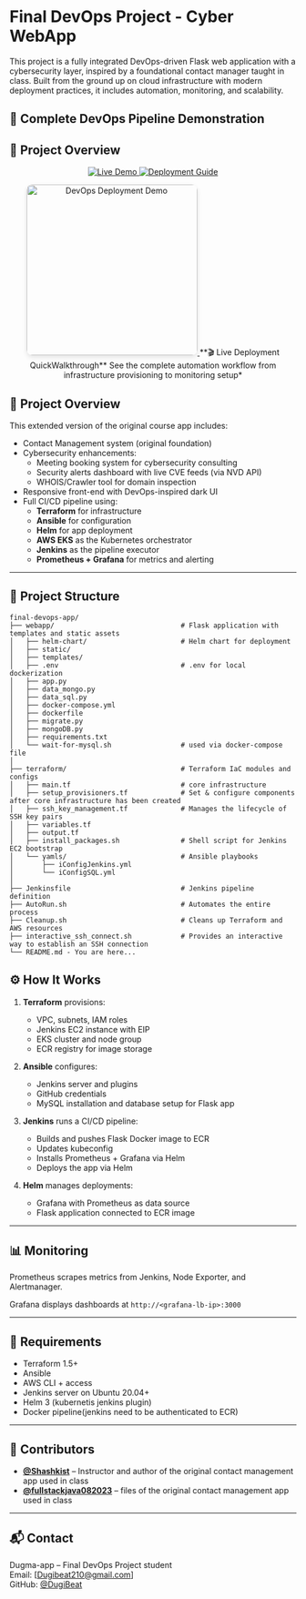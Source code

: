 # Final DevOps Project - Cyber WebApp 

This project is a fully integrated DevOps-driven Flask web application with a cybersecurity layer,
inspired by a foundational contact manager taught in class.
Built from the ground up on cloud infrastructure with modern deployment practices, it includes automation, monitoring, and scalability.

## 🚀 Complete DevOps Pipeline Demonstration
## 🎯 **Project Overview**

<p align="center">
  <a href="https://youtu.be/y2wSE54u35k">
    <img src="https://img.shields.io/badge/YouTube-FF0000?style=for-the-badge&logo=youtube&logoColor=white" alt="Live Demo">
  </a>
  <a href="./DEPLOYMENT.md">
    <img src="https://img.shields.io/badge/📖_Deployment-Guide-blue?style=for-the-badge" alt="Deployment Guide">
  </a>
</p>
<div align="center">
  
  <a href="https://youtu.be/y2wSE54u35k">
    <img src="https://img.youtube.com/vi/y2wSE54u35k/maxresdefault.jpg" alt="DevOps Deployment Demo" width="300" style="border-radius: 10px; box-shadow: 0 4px 8px rgba(0,0,0,0.1);">
  </a>
  **🎬 Live Deployment QuickWalkthrough**  
  See the complete automation workflow from infrastructure provisioning to monitoring setup*
</div>


## 🚀 Project Overview

This extended version of the original course app includes:

- Contact Management system (original foundation)
- Cybersecurity enhancements:
  - Meeting booking system for cybersecurity consulting
  - Security alerts dashboard with live CVE feeds (via NVD API)
  - WHOIS/Crawler tool for domain inspection
- Responsive front-end with DevOps-inspired dark UI
- Full CI/CD pipeline using:
  - **Terraform** for infrastructure
  - **Ansible** for configuration
  - **Helm** for app deployment
  - **AWS EKS** as the Kubernetes orchestrator
  - **Jenkins** as the pipeline executor
  - **Prometheus + Grafana** for metrics and alerting

---

## 📁 Project Structure

```text
final-devops-app/
├── webapp/                               # Flask application with templates and static assets
│   ├── helm-chart/                       # Helm chart for deployment
│   ├── static/
│   ├── templates/
│   ├── .env                              # .env for local dockerization
│   ├── app.py
│   ├── data_mongo.py
│   ├── data_sql.py
│   ├── docker-compose.yml
│   ├── dockerfile
│   ├── migrate.py
│   ├── mongoDB.py
│   ├── requirements.txt
│   └── wait-for-mysql.sh                 # used via docker-compose file
│
├── terraform/                            # Terraform IaC modules and configs
│   ├── main.tf                           # core infrastructure
│   ├── setup_provisioners.tf             # Set & configure components after core infrastructure has been created
│   ├── ssh_key_management.tf             # Manages the lifecycle of SSH key pairs
│   ├── variables.tf
│   ├── output.tf
│   ├── install_packages.sh               # Shell script for Jenkins EC2 bootstrap
│   └── yamls/                            # Ansible playbooks
│       ├── iConfigJenkins.yml
│       └── iConfigSQL.yml
│
├── Jenkinsfile                           # Jenkins pipeline definition
├── AutoRun.sh                            # Automates the entire process
├── Cleanup.sh                            # Cleans up Terraform and AWS resources
├── interactive_ssh_connect.sh            # Provides an interactive way to establish an SSH connection
└── README.md - You are here...
```

## ⚙️ How It Works

1. **Terraform** provisions:
   - VPC, subnets, IAM roles
   - Jenkins EC2 instance with EIP
   - EKS cluster and node group
   - ECR registry for image storage

2. **Ansible** configures:
   - Jenkins server and plugins
   - GitHub credentials
   - MySQL installation and database setup for Flask app

3. **Jenkins** runs a CI/CD pipeline:
   - Builds and pushes Flask Docker image to ECR
   - Updates kubeconfig
   - Installs Prometheus + Grafana via Helm
   - Deploys the app via Helm

4. **Helm** manages deployments:
   - Grafana with Prometheus as data source
   - Flask application connected to ECR image

---

## 📊 Monitoring

Prometheus scrapes metrics from Jenkins, Node Exporter, and Alertmanager.

Grafana displays dashboards at `http://<grafana-lb-ip>:3000`

---

## 🧠 Requirements

- Terraform 1.5+
- Ansible
- AWS CLI + access
- Jenkins server on Ubuntu 20.04+
- Helm 3 (kubernetis jenkins plugin)
- Docker pipeline(jenkins need to be authenticated to ECR)

---

## 🙏 Contributors

- **[@Shashkist](https://github.com/Shashkist)** – Instructor and author of the original contact management app used in class
- **[@fullstackjava082023](https://github.com/fullstackjava082023)** – files of the original contact management app used in class 
  
---

## 📬 Contact

Dugma-app – Final DevOps Project student  
Email: [Dugibeat210@gmail.com]  
GitHub: [@DugiBeat](https://github.com/DugiBeat)
